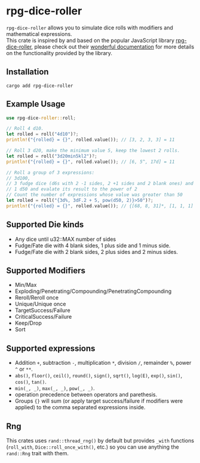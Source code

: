# rpg-dice-roller

`rpg-dice-roller` allows you to simulate dice rolls with modifiers and mathematical expressions.\
This crate is inspired by and based on the popular JavaScript library [rpg-dice-roller](https://github.com/dice-roller/rpg-dice-roller), please check out their [wonderful documentation](https://dice-roller.github.io/documentation/guide/) for more details on the functionality provided by the library.

## Installation
```
cargo add rpg-dice-roller
```

## Example Usage
```rust
use rpg-dice-roller::roll;

// Roll 4 d10.
let rolled = roll("4d10")?;
println!("{rolled} = {}", rolled.value()); // [3, 2, 3, 3] = 11

// Roll 3 d20, make the minimum value 5, keep the lowest 2 rolls.
let rolled = roll("3d20min5kl2")?;
println!("{rolled} = {}", rolled.value()); // [6, 5^, 17d] = 11

// Roll a group of 3 expressions:
// 3d100,
// 3 fudge dice (d6s with 2 -1 sides, 2 +1 sides and 2 blank ones) and add 5 to the result,
// 1 d50 and evalate its result to the power of 2
// Count the number of expressions whose value was greater than 50
let rolled = roll("{3d%, 3dF.2 + 5, pow(d50, 2)}>50")?;
println!("{rolled} = {}", rolled.value()); // {[68, 8, 31]*, [1, 1, 1] + 5, pow([14], 2)*} = 2
```

## Supported Die kinds
- Any dice until u32::MAX number of sides
- Fudge/Fate die with 4 blank sides, 1 plus side and 1 minus side.
- Fudge/Fate die with 2 blank sides, 2 plus sides and 2 minus sides.

## Supported Modifiers
- Min/Max
- Exploding/Penetrating/Compounding/PenetratingCompounding
- Reroll/Reroll once
- Unique/Unique once
- TargetSuccess/Failure
- CriticalSuccess/Failure
- Keep/Drop
- Sort

## Supported expressions
- Addition `+`, subtraction `-`, multiplication `*`, division `/`, remainder `%`, power `^` or `**`.
- `abs()`, `floor()`, `ceil()`, `round()`, `sign()`, `sqrt()`, `log(E)`, `exp()`, `sin()`, `cos()`, `tan()`.
- `min(_, _)`, `max(_, _)`, `pow(_, _)`.
- operation precedence between operators and parethesis.
- Groups `{}` will sum (or apply target success/failure if modifiers were applied) to the comma separated expressions inside.

## Rng
This crates uses `rand::thread_rng()` by default but provides `_with` functions (`roll_with`, `Dice::roll_once_with()`, etc.) so you can use anything the `rand::Rng` trait with them.
